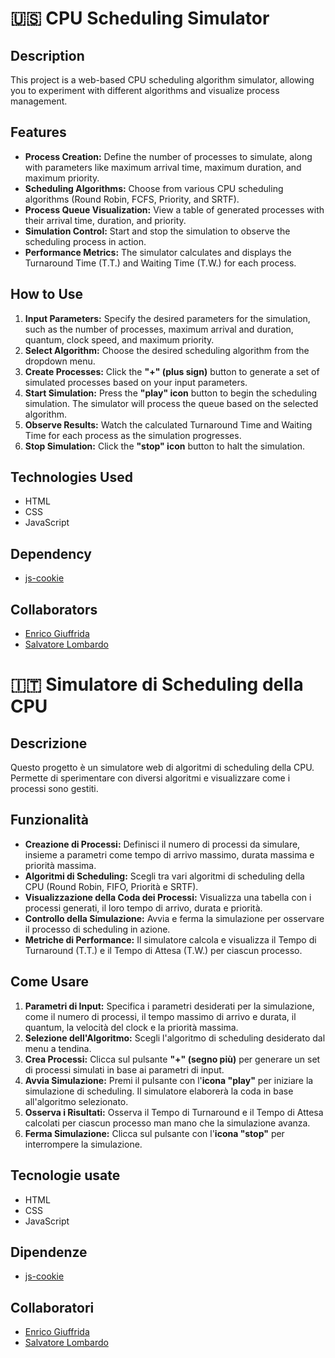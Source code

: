 # 🇺🇸 CPU Scheduling Simulator

## Description
This project is a web-based CPU scheduling algorithm simulator, allowing you to experiment with different algorithms and visualize process management.

## Features
- **Process Creation:** Define the number of processes to simulate, along with parameters like maximum arrival time, maximum duration, and maximum priority.
- **Scheduling Algorithms:** Choose from various CPU scheduling algorithms (Round Robin, FCFS, Priority, and SRTF).
- **Process Queue Visualization:** View a table of generated processes with their arrival time, duration, and priority.
- **Simulation Control:** Start and stop the simulation to observe the scheduling process in action.
- **Performance Metrics:** The simulator calculates and displays the Turnaround Time (T.T.) and Waiting Time (T.W.) for each process.

## How to Use
1. **Input Parameters:** Specify the desired parameters for the simulation, such as the number of processes, maximum arrival and duration, quantum, clock speed, and maximum priority.
2. **Select Algorithm:** Choose the desired scheduling algorithm from the dropdown menu.
3. **Create Processes:** Click the **"+" (plus sign)** button to generate a set of simulated processes based on your input parameters.
4. **Start Simulation:** Press the **"play" icon** button to begin the scheduling simulation. The simulator will process the queue based on the selected algorithm.
5. **Observe Results:** Watch the calculated Turnaround Time and Waiting Time for each process as the simulation progresses.
6. **Stop Simulation:** Click the **"stop" icon** button to halt the simulation.

## Technologies Used
- HTML
- CSS
- JavaScript

## Dependency
- [js-cookie](https://github.com/js-cookie/js-cookie)

## Collaborators
- [Enrico Giuffrida](https://github.com/Xrick777)
- [Salvatore Lombardo](https://github.com/PizzaRevolutions)

# 🇮🇹 Simulatore di Scheduling della CPU

## Descrizione
Questo progetto è un simulatore web di algoritmi di scheduling della CPU. Permette di sperimentare con diversi algoritmi e visualizzare come i processi sono gestiti.

## Funzionalità
- **Creazione di Processi:** Definisci il numero di processi da simulare, insieme a parametri come tempo di arrivo massimo, durata massima e priorità massima.
- **Algoritmi di Scheduling:** Scegli tra vari algoritmi di scheduling della CPU (Round Robin, FIFO, Priorità e SRTF).
- **Visualizzazione della Coda dei Processi:** Visualizza una tabella con i processi generati, il loro tempo di arrivo, durata e priorità.
- **Controllo della Simulazione:** Avvia e ferma la simulazione per osservare il processo di scheduling in azione.
- **Metriche di Performance:** Il simulatore calcola e visualizza il Tempo di Turnaround (T.T.) e il Tempo di Attesa (T.W.) per ciascun processo.

## Come Usare
1. **Parametri di Input:** Specifica i parametri desiderati per la simulazione, come il numero di processi, il tempo massimo di arrivo e durata, il quantum, la velocità del clock e la priorità massima.
2. **Selezione dell'Algoritmo:** Scegli l'algoritmo di scheduling desiderato dal menu a tendina.
3. **Crea Processi:** Clicca sul pulsante **"+" (segno più)** per generare un set di processi simulati in base ai parametri di input.
4. **Avvia Simulazione:** Premi il pulsante con l'**icona "play"** per iniziare la simulazione di scheduling. Il simulatore elaborerà la coda in base all'algoritmo selezionato.
5. **Osserva i Risultati:** Osserva il Tempo di Turnaround e il Tempo di Attesa calcolati per ciascun processo man mano che la simulazione avanza.
6. **Ferma Simulazione:** Clicca sul pulsante con l'**icona "stop"** per interrompere la simulazione.

## Tecnologie usate
- HTML
- CSS
- JavaScript

## Dipendenze
- [js-cookie](https://github.com/js-cookie/js-cookie)

## Collaboratori
- [Enrico Giuffrida](https://github.com/EnricoGiuffrida)
- [Salvatore Lombardo](https://github.com/PizzaRevolutions)

